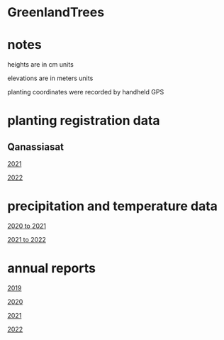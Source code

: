 # GreenlandTrees

# notes

heights are in cm units

elevations are in meters units

planting coordinates were recorded by handheld GPS

# planting registration data

## Qanassiasat

[2021](./geodata/2021_Qanassiasat_GreenlandTrees.csv)

[2022](./geodata/2022_Qanassiasat_GreenlandTrees.csv)

# precipitation and temperature data

[2020 to 2021](./precipitation_temperature_gauge/QANASIASSAT_UTC_2020-2021.csv)

[2021 to 2022](./precipitation_temperature_gauge/QANASIASSAT_UTC_2021-2022.csv)

# annual reports

[2019](./annual_reports/field_report_Greenland_Trees_2019.pdf)

[2020](./annual_reports/field_report_Greenland_Trees_2020.pdf)

[2021](./annual_reports/field_report_Greenland_Trees_2021.pdf)

[2022](./annual_reports/field_report_Greenland_Trees_2022.pdf)
